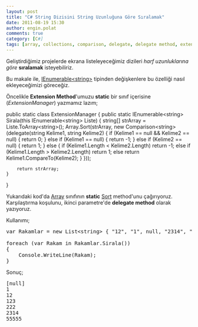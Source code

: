 ```yaml
---
layout: post
title: "C# String Dizisini String Uzunluğuna Göre Sıralamak"
date: 2011-08-19 15:30
author: engin.polat
comments: true
category: [C#]
tags: [array, collections, comparison, delegate, delegate method, extensionmethod, foreach, IEnumerable, public, sort, static, string, this, toarray]
---
```

Geliştirdiğimiz projelerde ekrana listeleyeceğimiz dizileri *harf uzunluklarına göre* **sıralamak** isteyebiliriz.

Bu makale ile, <a href="http://msdn.microsoft.com/library/system.collections.ienumerable" target="_blank">IEnumerable&lt;string&gt;</a> tipinden değişkenlere bu özelliği nasıl ekleyeceğimizi göreceğiz.

Öncelikle **Extension Method**'umuzu **static** bir sınıf içerisine (*ExtensionManager*) yazmamız lazım;



public static class ExtensionManager
{
    public static IEnumerable&lt;string&gt; Sirala(this IEnumerable&lt;string&gt; Liste)
    {
        string[] strArray = Liste.ToArray&lt;string&gt;();
        Array.Sort(strArray, new Comparison&lt;string&gt;(delegate(string Kelime1, string Kelime2)
        {
            if (Kelime1 == null && Kelime2 == null)
            {
                return 0;
            }
            else if (Kelime1 == null)
            {
                return -1;
            }
            else if (Kelime2 == null)
            {
                return 1;
            }
            else
            {
                if (Kelime1.Length &lt; Kelime2.Length)
                    return -1;
                else if (Kelime1.Length &gt; Kelime2.Length)
                    return 1;
                else
                    return Kelime1.CompareTo(Kelime2);
            }
        }));

        return strArray;
    }
}</pre>

Yukarıdaki kod'da <a href="http://msdn.microsoft.com/library/system.array" target="_blank">Array</a> sınıfının **static** <a href="http://msdn.microsoft.com/library/system.array.sort" target="_blank">Sort</a> method'unu çağırıyoruz. Karşılaştırma koşulunu, ikinci parametre'de **delegate method** olarak yazıyoruz.

Kullanımı;

<pre class="brush:csharp">var Rakamlar = new List&lt;string&gt; { "12", "1", null, "2314", "55555", "123", "222" };

foreach (var Rakam in Rakamlar.Sirala())
{
    Console.WriteLine(Rakam);
}</pre>

Sonuç;

<pre class="brush:csharp">[null]
1
12
123
222
2314
55555


